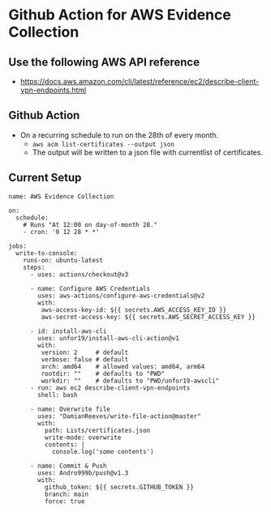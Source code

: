 # Github Action for AWS Evidence Collection


## Use the following  AWS API reference
- https://docs.aws.amazon.com/cli/latest/reference/ec2/describe-client-vpn-endpoints.html


## Github Action 
  - On a recurring schedule to run on the 28th of every month.
    - `aws acm list-certificates --output json`
    - The output will be written to a json file with currentlist of certificates.


## Current Setup

```
name: AWS Evidence Collection

on:
  schedule:
    # Runs "At 12:00 on day-of-month 28."
    - cron: '0 12 28 * *'
 
jobs:
  write-to-console:
    runs-on: ubuntu-latest
    steps:
      - uses: actions/checkout@v3

      - name: Configure AWS Credentials
        uses: aws-actions/configure-aws-credentials@v2
        with:
         aws-access-key-id: ${{ secrets.AWS_ACCESS_KEY_ID }}
         aws-secret-access-key: ${{ secrets.AWS_SECRET_ACCESS_KEY }}

      - id: install-aws-cli
        uses: unfor19/install-aws-cli-action@v1
        with:
         version: 2     # default
         verbose: false # default
         arch: amd64    # allowed values: amd64, arm64
         rootdir: ""    # defaults to "PWD"
         workdir: ""    # defaults to "PWD/unfor19-awscli"
      - run: aws ec2 describe-client-vpn-endpoints
        shell: bash

      - name: Overwrite file
        uses: "DamianReeves/write-file-action@master"
        with:
          path: Lists/certificates.json
          write-mode: overwrite
          contents: |
            console.log('some contents')
            
      - name: Commit & Push
        uses: Andro999b/push@v1.3
        with:
          github_token: ${{ secrets.GITHUB_TOKEN }}
          branch: main
          force: true
          
          

```

